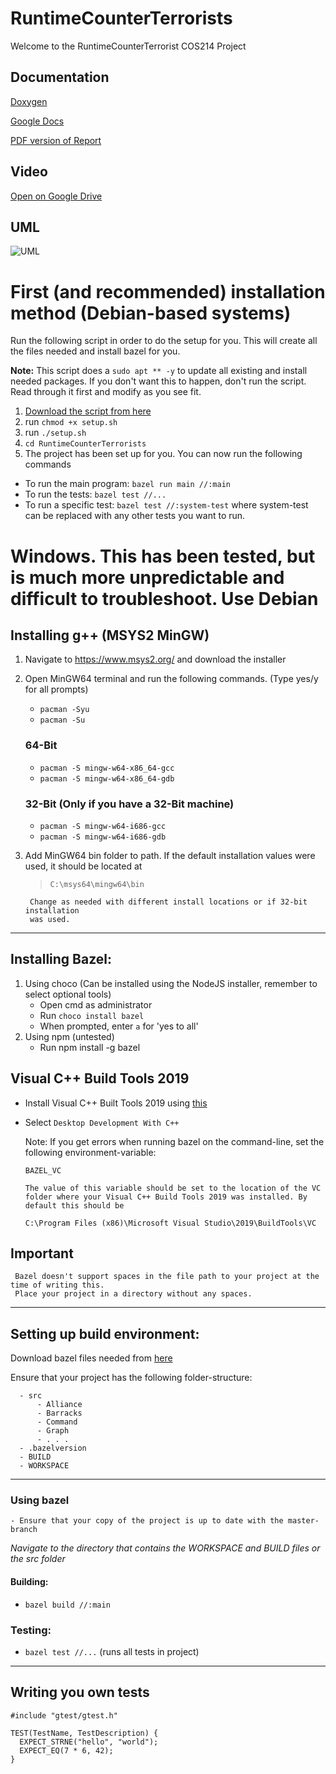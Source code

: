 # RuntimeCounterTerrorists

Welcome to the RuntimeCounterTerrorist COS214 Project

## Documentation
[Doxygen](https://dieseekat.github.io/RuntimeCounterTerrorists/index.html) 

[Google Docs](https://docs.google.com/document/d/1wPQdChdRe8x6-FHxGxEzU2a7WrWWuFxytirYL5Gymdk/edit#heading=h.m2bytxe04zha)

[PDF version of Report](https://drive.google.com/file/d/1YzSl-5KMsMeS_QWuaO-gZSi4vK_21L02/view?usp=share_link)

## Video
[Open on Google Drive](https://drive.google.com/file/d/1_sU0letCtILbBXaK2ELVYmQi0-52LZpk/view?usp=share_link)
## UML

![UML](https://user-images.githubusercontent.com/88578565/200355479-e56f8c21-8679-4320-a036-1853f0fbe2b2.jpg)

# First (and recommended) installation method (Debian-based systems)
Run the following script in order to do the setup for you. This will create all the files needed and install bazel for you. 

<b>Note:</b>  This script does a `sudo apt ** -y` to update all existing and install needed packages. If you don't want this to happen, don't run the script. Read through it first and modify as you see fit.

1) [Download the script from here](https://drive.google.com/file/d/1v0OU8vYQ9wNdssaHUvtPRzT3D3kuLXCe/view?usp=share_link)
2) run `chmod +x setup.sh`
3) run `./setup.sh`
4) `cd RuntimeCounterTerrorists`
5) The project has been set up for you. You can now run the following commands
  - To run the main program: `bazel run main //:main`
  - To run the tests: `bazel test //...`
  - To run a specific test: `bazel test //:system-test` where system-test can be replaced with any other tests you want to run.

# Windows. This has been tested, but is much more unpredictable and difficult to troubleshoot. Use Debian

## Installing g++ (MSYS2 MinGW)
1)  Navigate to https://www.msys2.org/ and download the installer
2)  Open MinGW64 terminal and run the following commands. (Type yes/y for all prompts)
    - `pacman -Syu`
    - `pacman -Su`
    ### 64-Bit 
    - `pacman -S mingw-w64-x86_64-gcc`
    - `pacman -S mingw-w64-x86_64-gdb`
        
    ### 32-Bit (Only if you have a 32-Bit machine)
    - `pacman -S mingw-w64-i686-gcc`
    - `pacman -S mingw-w64-i686-gdb`

3) Add MinGW64 bin folder to path. If the default installation values were used, it should be located at 
    > `C:\msys64\mingw64\bin`
    
        Change as needed with different install locations or if 32-bit installation 
        was used.
---
## Installing Bazel:
  1) Using choco (Can be installed using the NodeJS installer, remember to select optional tools)
        - Open cmd as administrator
        - Run `choco install bazel`
        - When prompted, enter `a` for 'yes to all' 
  2) Using npm (untested)
        - Run npm install -g bazel

## Visual C++ Build Tools 2019
  - Install Visual C++ Built Tools 2019 using [this](https://aka.ms/vs/16/release/vs_buildtools.exe)
  - Select `Desktop Development With C++`
    
    Note: If you get errors when running bazel on the command-line, set the following environment-variable:

        BAZEL_VC
    
        The value of this variable should be set to the location of the VC folder where your Visual C++ Build Tools 2019 was installed. By default this should be 

        C:\Program Files (x86)\Microsoft Visual Studio\2019\BuildTools\VC

## Important
     Bazel doesn't support spaces in the file path to your project at the time of writing this.
     Place your project in a directory without any spaces.
---
## Setting up build environment:
  Download bazel files needed from [here](https://drive.google.com/file/d/1JE14Qsq-5ExL5Cbw_WdedO1KjBWxJeNS/view?usp=sharing)

  Ensure that your project has the following folder-structure:
  
      - src
          - Alliance
          - Barracks
          - Command
          - Graph
          - . . . 
      - .bazelversion
      - BUILD
      - WORKSPACE
---
### Using bazel
    - Ensure that your copy of the project is up to date with the master-branch
  
  _Navigate to the directory that contains the WORKSPACE and BUILD files or the src folder_
  #### Building:
  -  `bazel build //:main`
  ### Testing:
  - `bazel test //...` (runs all tests in project)
---
## Writing you own tests
```
#include "gtest/gtest.h"

TEST(TestName, TestDescription) {
  EXPECT_STRNE("hello", "world");
  EXPECT_EQ(7 * 6, 42);
}
```
